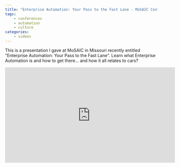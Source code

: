 ```yaml
---
title: "Enterprise Automation: Your Pass to the Fast Lane - MoSAIC Conference in Missouri, 2020"
tags:
    - conferences
    - automation
    - culture
categories:
    - videos
---
```


This is a presentation I gave at MoSAIC in Missouri recently entitled "Enterprise Automation: Your Pass to the Fast Lane".  Learn what Enterprise Automation is and how to get there... and how it all relates to cars?

<iframe width="560" height="315" src="https://www.youtube.com/embed/PR2SXrfW7g0" frameborder="0" allow="accelerometer; autoplay; clipboard-write; encrypted-media; gyroscope; picture-in-picture" allowfullscreen></iframe>
